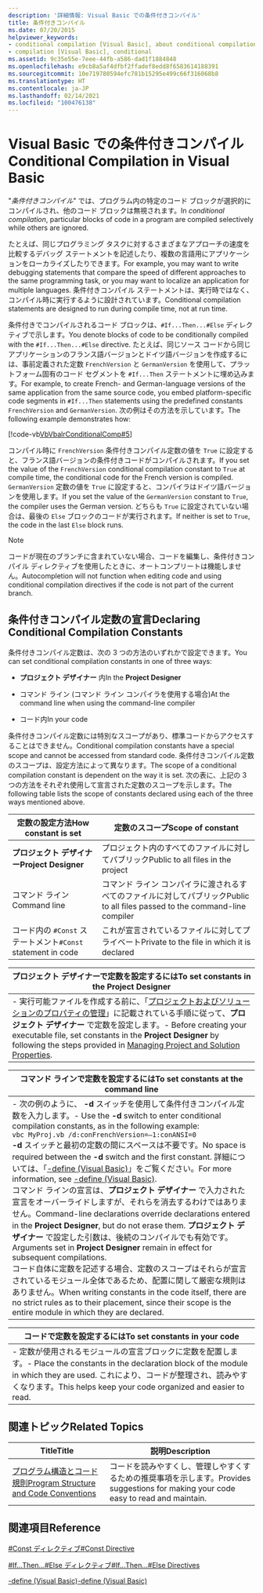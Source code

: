 ```yaml
---
description: '詳細情報: Visual Basic での条件付きコンパイル'
title: 条件付きコンパイル
ms.date: 07/20/2015
helpviewer_keywords:
- conditional compilation [Visual Basic], about conditional compilation
- compilation [Visual Basic], conditional
ms.assetid: 9c35e55e-7eee-44fb-a586-dad1f1884848
ms.openlocfilehash: e9cb8a5af4dfbf2ffadef8edd8f6583614188391
ms.sourcegitcommit: 10e719780594efc781b15295e499c66f316068b8
ms.translationtype: HT
ms.contentlocale: ja-JP
ms.lasthandoff: 02/14/2021
ms.locfileid: "100476138"
---
```

# <a name="conditional-compilation-in-visual-basic"></a><span data-ttu-id="f32ab-103">Visual Basic での条件付きコンパイル</span><span class="sxs-lookup"><span data-stu-id="f32ab-103">Conditional Compilation in Visual Basic</span></span>

<span data-ttu-id="f32ab-104">"*条件付きコンパイル*" では、プログラム内の特定のコード ブロックが選択的にコンパイルされ、他のコード ブロックは無視されます。</span><span class="sxs-lookup"><span data-stu-id="f32ab-104">In *conditional compilation*, particular blocks of code in a program are compiled selectively while others are ignored.</span></span>  
  
 <span data-ttu-id="f32ab-105">たとえば、同じプログラミング タスクに対するさまざまなアプローチの速度を比較するデバッグ ステートメントを記述したり、複数の言語用にアプリケーションをローカライズしたりできます。</span><span class="sxs-lookup"><span data-stu-id="f32ab-105">For example, you may want to write debugging statements that compare the speed of different approaches to the same programming task, or you may want to localize an application for multiple languages.</span></span> <span data-ttu-id="f32ab-106">条件付きコンパイル ステートメントは、実行時ではなく、コンパイル時に実行するように設計されています。</span><span class="sxs-lookup"><span data-stu-id="f32ab-106">Conditional compilation statements are designed to run during compile time, not at run time.</span></span>  
  
 <span data-ttu-id="f32ab-107">条件付きでコンパイルされるコード ブロックは、`#If...Then...#Else` ディレクティブで示します。</span><span class="sxs-lookup"><span data-stu-id="f32ab-107">You denote blocks of code to be conditionally compiled with the `#If...Then...#Else` directive.</span></span> <span data-ttu-id="f32ab-108">たとえば、同じソース コードから同じアプリケーションのフランス語バージョンとドイツ語バージョンを作成するには、事前定義された定数 `FrenchVersion` と `GermanVersion` を使用して、プラットフォーム固有のコード セグメントを `#If...Then` ステートメントに埋め込みます。</span><span class="sxs-lookup"><span data-stu-id="f32ab-108">For example, to create French- and German-language versions of the same application from the same source code, you embed platform-specific code segments in `#If...Then` statements using the predefined constants `FrenchVersion` and `GermanVersion`.</span></span> <span data-ttu-id="f32ab-109">次の例はその方法を示しています。</span><span class="sxs-lookup"><span data-stu-id="f32ab-109">The following example demonstrates how:</span></span>  
  
 [!code-vb[VbVbalrConditionalComp#5](~/samples/snippets/visualbasic/VS_Snippets_VBCSharp/VbVbalrConditionalComp/VB/Class1.vb#5)]  
  
 <span data-ttu-id="f32ab-110">コンパイル時に `FrenchVersion` 条件付きコンパイル定数の値を `True` に設定すると、フランス語バージョンの条件付きコードがコンパイルされます。</span><span class="sxs-lookup"><span data-stu-id="f32ab-110">If you set the value of the `FrenchVersion` conditional compilation constant to `True` at compile time, the conditional code for the French version is compiled.</span></span> <span data-ttu-id="f32ab-111">`GermanVersion` 定数の値を `True` に設定すると、コンパイラはドイツ語バージョンを使用します。</span><span class="sxs-lookup"><span data-stu-id="f32ab-111">If you set the value of the `GermanVersion` constant to `True`, the compiler uses the German version.</span></span> <span data-ttu-id="f32ab-112">どちらも `True` に設定されていない場合は、最後の `Else` ブロックのコードが実行されます。</span><span class="sxs-lookup"><span data-stu-id="f32ab-112">If neither is set to `True`, the code in the last `Else` block runs.</span></span>  
  
> [!NOTE]
> <span data-ttu-id="f32ab-113">コードが現在のブランチに含まれていない場合、コードを編集し、条件付きコンパイル ディレクティブを使用したときに、オートコンプリートは機能しません。</span><span class="sxs-lookup"><span data-stu-id="f32ab-113">Autocompletion will not function when editing code and using conditional compilation directives if the code is not part of the current branch.</span></span>  
  
## <a name="declaring-conditional-compilation-constants"></a><span data-ttu-id="f32ab-114">条件付きコンパイル定数の宣言</span><span class="sxs-lookup"><span data-stu-id="f32ab-114">Declaring Conditional Compilation Constants</span></span>  

 <span data-ttu-id="f32ab-115">条件付きコンパイル定数は、次の 3 つの方法のいずれかで設定できます。</span><span class="sxs-lookup"><span data-stu-id="f32ab-115">You can set conditional compilation constants in one of three ways:</span></span>  
  
- <span data-ttu-id="f32ab-116">**プロジェクト デザイナー** 内</span><span class="sxs-lookup"><span data-stu-id="f32ab-116">In the **Project Designer**</span></span>  
  
- <span data-ttu-id="f32ab-117">コマンド ライン (コマンド ライン コンパイラを使用する場合)</span><span class="sxs-lookup"><span data-stu-id="f32ab-117">At the command line when using the command-line compiler</span></span>  
  
- <span data-ttu-id="f32ab-118">コード内</span><span class="sxs-lookup"><span data-stu-id="f32ab-118">In your code</span></span>  
  
 <span data-ttu-id="f32ab-119">条件付きコンパイル定数には特別なスコープがあり、標準コードからアクセスすることはできません。</span><span class="sxs-lookup"><span data-stu-id="f32ab-119">Conditional compilation constants have a special scope and cannot be accessed from standard code.</span></span> <span data-ttu-id="f32ab-120">条件付きコンパイル定数のスコープは、設定方法によって異なります。</span><span class="sxs-lookup"><span data-stu-id="f32ab-120">The scope of a conditional compilation constant is dependent on the way it is set.</span></span> <span data-ttu-id="f32ab-121">次の表に、上記の 3 つの方法をそれぞれ使用して宣言された定数のスコープを示します。</span><span class="sxs-lookup"><span data-stu-id="f32ab-121">The following table lists the scope of constants declared using each of the three ways mentioned above.</span></span>  
  
|<span data-ttu-id="f32ab-122">定数の設定方法</span><span class="sxs-lookup"><span data-stu-id="f32ab-122">How constant is set</span></span>|<span data-ttu-id="f32ab-123">定数のスコープ</span><span class="sxs-lookup"><span data-stu-id="f32ab-123">Scope of constant</span></span>|  
|---|---|  
|<span data-ttu-id="f32ab-124">**プロジェクト デザイナー**</span><span class="sxs-lookup"><span data-stu-id="f32ab-124">**Project Designer**</span></span>|<span data-ttu-id="f32ab-125">プロジェクト内のすべてのファイルに対してパブリック</span><span class="sxs-lookup"><span data-stu-id="f32ab-125">Public to all files in the project</span></span>|  
|<span data-ttu-id="f32ab-126">コマンド ライン</span><span class="sxs-lookup"><span data-stu-id="f32ab-126">Command line</span></span>|<span data-ttu-id="f32ab-127">コマンド ライン コンパイラに渡されるすべてのファイルに対してパブリック</span><span class="sxs-lookup"><span data-stu-id="f32ab-127">Public to all files passed to the command-line compiler</span></span>|  
|<span data-ttu-id="f32ab-128">コード内の `#Const` ステートメント</span><span class="sxs-lookup"><span data-stu-id="f32ab-128">`#Const` statement in code</span></span>|<span data-ttu-id="f32ab-129">これが宣言されているファイルに対してプライベート</span><span class="sxs-lookup"><span data-stu-id="f32ab-129">Private to the file in which it is declared</span></span>|  
  
|<span data-ttu-id="f32ab-130">プロジェクト デザイナーで定数を設定するには</span><span class="sxs-lookup"><span data-stu-id="f32ab-130">To set constants in the Project Designer</span></span>|  
|---|  
|<span data-ttu-id="f32ab-131">-   実行可能ファイルを作成する前に、「[プロジェクトおよびソリューションのプロパティの管理](/visualstudio/ide/managing-project-and-solution-properties)」に記載されている手順に従って、**プロジェクト デザイナー** で定数を設定します。</span><span class="sxs-lookup"><span data-stu-id="f32ab-131">-   Before creating your executable file, set constants in the **Project Designer** by following the steps provided in [Managing Project and Solution Properties](/visualstudio/ide/managing-project-and-solution-properties).</span></span>|  
  
|<span data-ttu-id="f32ab-132">コマンド ラインで定数を設定するには</span><span class="sxs-lookup"><span data-stu-id="f32ab-132">To set constants at the command line</span></span>|  
|---|  
|<span data-ttu-id="f32ab-133">-   次の例のように、 **-d** スイッチを使用して条件付きコンパイル定数を入力します。</span><span class="sxs-lookup"><span data-stu-id="f32ab-133">-   Use the **-d** switch to enter conditional compilation constants, as in the following example:</span></span><br />     `vbc MyProj.vb /d:conFrenchVersion=–1:conANSI=0`<br />     <span data-ttu-id="f32ab-134">**-d** スイッチと最初の定数の間にスペースは不要です。</span><span class="sxs-lookup"><span data-stu-id="f32ab-134">No space is required between the **-d** switch and the first constant.</span></span> <span data-ttu-id="f32ab-135">詳細については、「[-define (Visual Basic)](../../reference/command-line-compiler/define.md)」をご覧ください。</span><span class="sxs-lookup"><span data-stu-id="f32ab-135">For more information, see [-define (Visual Basic)](../../reference/command-line-compiler/define.md).</span></span><br />     <span data-ttu-id="f32ab-136">コマンド ラインの宣言は、**プロジェクト デザイナー** で入力された宣言をオーバーライドしますが、それらを消去するわけではありません。</span><span class="sxs-lookup"><span data-stu-id="f32ab-136">Command-line declarations override declarations entered in the **Project Designer**, but do not erase them.</span></span> <span data-ttu-id="f32ab-137">**プロジェクト デザイナー** で設定した引数は、後続のコンパイルでも有効です。</span><span class="sxs-lookup"><span data-stu-id="f32ab-137">Arguments set in **Project Designer** remain in effect for subsequent compilations.</span></span><br />     <span data-ttu-id="f32ab-138">コード自体に定数を記述する場合、定数のスコープはそれらが宣言されているモジュール全体であるため、配置に関して厳密な規則はありません。</span><span class="sxs-lookup"><span data-stu-id="f32ab-138">When writing constants in the code itself, there are no strict rules as to their placement, since their scope is the entire module in which they are declared.</span></span>|  
  
|<span data-ttu-id="f32ab-139">コードで定数を設定するには</span><span class="sxs-lookup"><span data-stu-id="f32ab-139">To set constants in your code</span></span>|  
|---|  
|<span data-ttu-id="f32ab-140">-   定数が使用されるモジュールの宣言ブロックに定数を配置します。</span><span class="sxs-lookup"><span data-stu-id="f32ab-140">-   Place the constants in the declaration block of the module in which they are used.</span></span> <span data-ttu-id="f32ab-141">これにより、コードが整理され、読みやすくなります。</span><span class="sxs-lookup"><span data-stu-id="f32ab-141">This helps keep your code organized and easier to read.</span></span>|  
  
## <a name="related-topics"></a><span data-ttu-id="f32ab-142">関連トピック</span><span class="sxs-lookup"><span data-stu-id="f32ab-142">Related Topics</span></span>  
  
|<span data-ttu-id="f32ab-143">Title</span><span class="sxs-lookup"><span data-stu-id="f32ab-143">Title</span></span>|<span data-ttu-id="f32ab-144">説明</span><span class="sxs-lookup"><span data-stu-id="f32ab-144">Description</span></span>|  
|---|---|  
|[<span data-ttu-id="f32ab-145">プログラム構造とコード規則</span><span class="sxs-lookup"><span data-stu-id="f32ab-145">Program Structure and Code Conventions</span></span>](program-structure-and-code-conventions.md)|<span data-ttu-id="f32ab-146">コードを読みやすくし、管理しやすくするための推奨事項を示します。</span><span class="sxs-lookup"><span data-stu-id="f32ab-146">Provides suggestions for making your code easy to read and maintain.</span></span>|  
  
## <a name="reference"></a><span data-ttu-id="f32ab-147">関連項目</span><span class="sxs-lookup"><span data-stu-id="f32ab-147">Reference</span></span>  

 [<span data-ttu-id="f32ab-148">#Const ディレクティブ</span><span class="sxs-lookup"><span data-stu-id="f32ab-148">#Const Directive</span></span>](../../language-reference/directives/const-directive.md)  
  
 [<span data-ttu-id="f32ab-149">#If...Then...#Else ディレクティブ</span><span class="sxs-lookup"><span data-stu-id="f32ab-149">#If...Then...#Else Directives</span></span>](../../language-reference/directives/if-then-else-directives.md)  
  
 [<span data-ttu-id="f32ab-150">-define (Visual Basic)</span><span class="sxs-lookup"><span data-stu-id="f32ab-150">-define (Visual Basic)</span></span>](../../reference/command-line-compiler/define.md)

